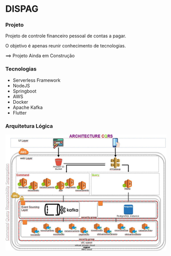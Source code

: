 # DISPAG

### Projeto
Projeto de controle financeiro pessoal de contas a pagar.

O objetivo é apenas reunir conhecimento de tecnologias. 

==> Projeto Ainda em Construção


### Tecnologias

- Serverless Framework
- NodeJS
- Springboot
- AWS
- Docker
- Apache Kafka
- Flutter


### Arquitetura Lógica
![N|Solid](https://github.com/hagemelo/microsservico/blob/master/dispag/Arquiteturalogica.JPG)



